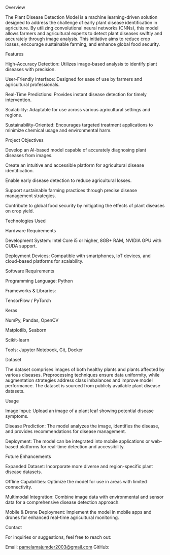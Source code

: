 Overview

The Plant Disease Detection Model is a machine learning-driven solution designed to address the challenge of early plant disease identification in agriculture. By utilizing convolutional neural networks (CNNs), this model allows farmers and agricultural experts to detect plant diseases swiftly and accurately through image analysis. This initiative aims to reduce crop losses, encourage sustainable farming, and enhance global food security.


Features

High-Accuracy Detection: Utilizes image-based analysis to identify plant diseases with precision.

User-Friendly Interface: Designed for ease of use by farmers and agricultural professionals.

Real-Time Predictions: Provides instant disease detection for timely intervention.

Scalability: Adaptable for use across various agricultural settings and regions.

Sustainability-Oriented: Encourages targeted treatment applications to minimize chemical usage and environmental harm.


Project Objectives

Develop an AI-based model capable of accurately diagnosing plant diseases from images.

Create an intuitive and accessible platform for agricultural disease identification.

Enable early disease detection to reduce agricultural losses.

Support sustainable farming practices through precise disease management strategies.

Contribute to global food security by mitigating the effects of plant diseases on crop yield.


Technologies Used

Hardware Requirements

Development System: Intel Core i5 or higher, 8GB+ RAM, NVIDIA GPU with CUDA support.

Deployment Devices: Compatible with smartphones, IoT devices, and cloud-based platforms for scalability.

Software Requirements

Programming Language: Python

Frameworks & Libraries:

TensorFlow / PyTorch

Keras

NumPy, Pandas, OpenCV

Matplotlib, Seaborn

Scikit-learn


Tools: Jupyter Notebook, Git, Docker


Dataset

The dataset comprises images of both healthy plants and plants affected by various diseases. Preprocessing techniques ensure data uniformity, while augmentation strategies address class imbalances and improve model performance. The dataset is sourced from publicly available plant disease datasets.


Usage

Image Input: Upload an image of a plant leaf showing potential disease symptoms.

Disease Prediction: The model analyzes the image, identifies the disease, and provides recommendations for disease management.

Deployment: The model can be integrated into mobile applications or web-based platforms for real-time detection and accessibility.


Future Enhancements

Expanded Dataset: Incorporate more diverse and region-specific plant disease datasets.

Offline Capabilities: Optimize the model for use in areas with limited connectivity.

Multimodal Integration: Combine image data with environmental and sensor data for a comprehensive disease detection approach.

Mobile & Drone Deployment: Implement the model in mobile apps and drones for enhanced real-time agricultural monitoring.

Contact

For inquiries or suggestions, feel free to reach out:

Email: pamelamajumder2003@gmail.com
GitHub: 
